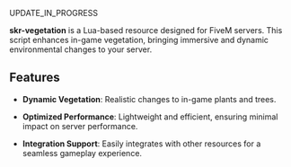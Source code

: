 UPDATE_IN_PROGRESS

**skr-vegetation** is a Lua-based resource designed for FiveM servers. This script enhances in-game vegetation, bringing immersive and dynamic environmental changes to your server.

## Features

- **Dynamic Vegetation**: Realistic changes to in-game plants and trees.
  
- **Optimized Performance**: Lightweight and efficient, ensuring minimal impact on server performance.
  
- **Integration Support**: Easily integrates with other resources for a seamless gameplay experience.
